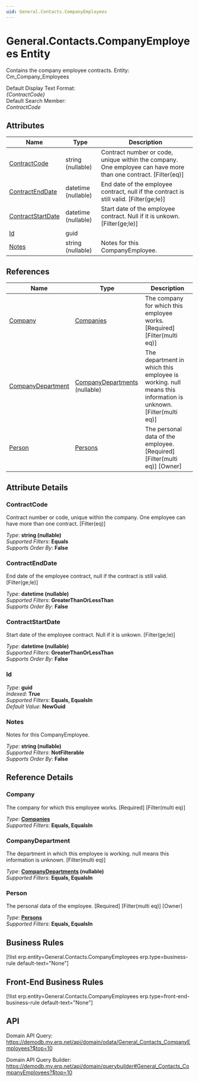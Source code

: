 ```yaml
---
uid: General.Contacts.CompanyEmployees
---
```

# General.Contacts.CompanyEmployees Entity

Contains the company employee contracts. Entity: Cm_Company_Employees

Default Display Text Format:  
_{ContractCode}_  
Default Search Member:  
_ContractCode_  

## Attributes

| Name | Type | Description |
| ---- | ---- | --- |
| [ContractCode](General.Contacts.CompanyEmployees.md#contractcode) | string (nullable) | Contract number or code, unique within the company. One employee can have more than one contract. [Filter(eq)] 
| [ContractEndDate](General.Contacts.CompanyEmployees.md#contractenddate) | datetime (nullable) | End date of the employee contract, null if the contract is still valid. [Filter(ge;le)] 
| [ContractStartDate](General.Contacts.CompanyEmployees.md#contractstartdate) | datetime (nullable) | Start date of the employee contract. Null if it is unkown. [Filter(ge;le)] 
| [Id](General.Contacts.CompanyEmployees.md#id) | guid |  
| [Notes](General.Contacts.CompanyEmployees.md#notes) | string (nullable) | Notes for this CompanyEmployee. 

## References

| Name | Type | Description |
| ---- | ---- | --- |
| [Company](General.Contacts.CompanyEmployees.md#company) | [Companies](General.Contacts.Companies.md) | The company for which this employee works. [Required] [Filter(multi eq)] |
| [CompanyDepartment](General.Contacts.CompanyEmployees.md#companydepartment) | [CompanyDepartments](General.Contacts.CompanyDepartments.md) (nullable) | The department in which this employee is working. null means this information is unknown. [Filter(multi eq)] |
| [Person](General.Contacts.CompanyEmployees.md#person) | [Persons](General.Contacts.Persons.md) | The personal data of the employee. [Required] [Filter(multi eq)] [Owner] |


## Attribute Details

### ContractCode

Contract number or code, unique within the company. One employee can have more than one contract. [Filter(eq)]

_Type_: **string (nullable)**  
_Supported Filters_: **Equals**  
_Supports Order By_: **False**  

### ContractEndDate

End date of the employee contract, null if the contract is still valid. [Filter(ge;le)]

_Type_: **datetime (nullable)**  
_Supported Filters_: **GreaterThanOrLessThan**  
_Supports Order By_: **False**  

### ContractStartDate

Start date of the employee contract. Null if it is unkown. [Filter(ge;le)]

_Type_: **datetime (nullable)**  
_Supported Filters_: **GreaterThanOrLessThan**  
_Supports Order By_: **False**  

### Id

_Type_: **guid**  
_Indexed_: **True**  
_Supported Filters_: **Equals, EqualsIn**  
_Default Value_: **NewGuid**  

### Notes

Notes for this CompanyEmployee.

_Type_: **string (nullable)**  
_Supported Filters_: **NotFilterable**  
_Supports Order By_: **False**  


## Reference Details

### Company

The company for which this employee works. [Required] [Filter(multi eq)]

_Type_: **[Companies](General.Contacts.Companies.md)**  
_Supported Filters_: **Equals, EqualsIn**  

### CompanyDepartment

The department in which this employee is working. null means this information is unknown. [Filter(multi eq)]

_Type_: **[CompanyDepartments](General.Contacts.CompanyDepartments.md) (nullable)**  
_Supported Filters_: **Equals, EqualsIn**  

### Person

The personal data of the employee. [Required] [Filter(multi eq)] [Owner]

_Type_: **[Persons](General.Contacts.Persons.md)**  
_Supported Filters_: **Equals, EqualsIn**  



## Business Rules

[!list erp.entity=General.Contacts.CompanyEmployees erp.type=business-rule default-text="None"]

## Front-End Business Rules

[!list erp.entity=General.Contacts.CompanyEmployees erp.type=front-end-business-rule default-text="None"]

## API

Domain API Query:
<https://demodb.my.erp.net/api/domain/odata/General_Contacts_CompanyEmployees?$top=10>

Domain API Query Builder:
<https://demodb.my.erp.net/api/domain/querybuilder#General_Contacts_CompanyEmployees?$top=10>

